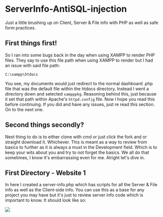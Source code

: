 # ServerInfo-AntiSQL-injection
Just a little brushing up on Client, Server &amp; File info with PHP as well as safe form practices.

## First things first!

  So I ran into some bugs back in the day when using XAMPP to render PHP files. They say to use this file path when using XAMPP to
  render but I had an issue with said file path:
  
  ```
  C:\xampp\htdocs
  ```
  You see, my documents would just redirect to the normal dashboard .php file that was the default file within the htdocs directory.
  Instead I went a directory down and selected ```xampppkg```. Reasoning behind this, just because it set that path within Apache's
  ```httpd.config``` file. Now I hope you read this before continuing. If you did and have any issues, just re read this section. On
  to the next one.
  
  ## Second things secondly? 
  
   Next thing to do is to either clone with cmd or just click the fork and or straight download it. Whichever. This is meant as a 
   way to review from basics to further as it is always a must in the Development field. Which is to keep your wits about you and
   try to not forget the basics. We all do that sometimes, I know it's embarrassing even for me. Alright let's dive in.
   
   
   ## First Directory - Website 1
   
   In here I created a server-info.php which has scripts for all the Server & File info as well as the Client-side info. You can use
   this as a base for any project you may have but it's just to review server info code which is important to know. It should look like
   so:
   
   <img src="imgs/phpcapture1.jpeg">
